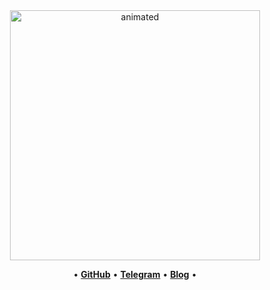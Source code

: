 <div align="center">
  <img src="https://64.media.tumblr.com/641439f75c1e053c0cc8a49a2a59c5bf/tumblr_oa453ptu3o1rmzw91o1_540.gif"
       alt="animated"
       height="400" />
</div>

<p align="center">
  •
  <b><a href="https://github.com/RReval102">GitHub</a></b>
  •
  <b><a href="https://t.me/skyness4">Telegram</a></b>
  •
  <b><a href="https://your-blog.example">Blog</a></b>
  •
</p>
